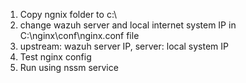 1) Copy ngnix folder to c:\
2) change wazuh server and local internet system IP in C:\nginx\conf\nginx.conf file
3) upstream: wazuh server IP, server: local system IP
4) Test nginx config
5) Run using nssm service 
